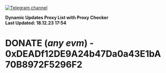 [![Telegram channel](https://img.shields.io/endpoint?url=https://runkit.io/damiankrawczyk/telegram-badge/branches/master?url=https://t.me/n4z4v0d)](https://t.me/n4z4v0d) 

**Dynamic Updates Proxy List with Proxy Checker**  
**Last Updated: 18.12.23 17:54**

# DONATE (_any evm_) - 0xDEADf12DE9A24b47Da0a43E1bA70B8972F5296F2
